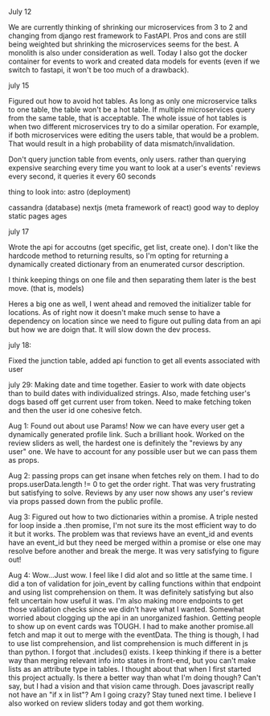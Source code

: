 July 12

We are currently thinking of shrinking our microservices from 3 to 2 and changing from django rest framework to FastAPI. Pros and cons are still being weighted but shrinking the microservices seems for the best. A monolith is also under consideration as well. Today I also got the docker container for events to work and created data models for events (even if we switch to fastapi, it won't be too much of a drawback).

july 15

Figured out how to avoid hot tables. As long as only one microservice talks to one table, the table won't be a hot table. If multiple microservices query from the same table, 
that is acceptable. The whole issue of hot tables is when two different microservices try to do a similar operation. For example, if both microservices were editing the users table, that would be a problem. That would result in a high probability of data mismatch/invalidation.

Don't query junction table from events, only users.
rather than querying expensive searching every time you want to look at a user's events' reviews every second, it queries it every 60 seconds


thing to look into:
astro (deployment)

cassandra (database)
nextjs (meta framework of react) good way to deploy static pages ages 

july 17

Wrote the api for accoutns (get specific, get list, create one). I don't like the hardcode method to returning results, so I'm opting for returning a dynamically created dictionary from an enumerated cursor description. 

I think keeping things on one file and then separating them later is the best move. (that is, models)

Heres a big one as well, I went ahead and removed the initializer table for locations. As of right now it doesn't make much sense to have a dependency on location since we need to figure out pulling data from an api but how we are doign that. It will slow down the dev process. 

july 18:

Fixed the junction table, added api function to get all events associated with user

july 29:
Making date and time together. Easier to work with date objects than to build dates with individualized strings. Also, made fetching user's dogs based off get current user from token. Need to make fetching token and then the user id one cohesive fetch.


Aug 1: Found out about use Params! Now we can have every user get a dynamically generated profile link. Such a brilliant hook. Worked on the review sliders as well, the hardest one is definitely the "reviews by any user" one. 
We have to account for any possible user but we can pass them as props. 

Aug 2: passing props can get insane when fetches rely on them. I had to do props.userData.length != 0 to get the order right. That was very frustrating but satisfying to solve. Reviews by any user now shows any user's review via props passed down from the public profile. 

Aug 3: 
Figured out how to two dictionaries within a promise. A triple nested for loop inside a .then promise, I'm not sure its the most efficient way to do it but it works. The problem was that 
reviews have an event_id and events have an event_id but they need be merged within a promise or else one may resolve before another and break the merge. It was very satisfying to figure out!

Aug 4:
Wow...Just wow. I feel like I did alot and so little at the same time. I did a ton of validation for join_event by calling functions within that endpoint and using list comprehension on them. It was definitely satisfying but
also felt uncertain how useful it was. I'm also making more endpoints to get those validation checks since we didn't have what I wanted. Somewhat worried about clogging up the api in an unorganized fashion. Getting people to show up on event cards was TOUGH. I had to make another promise.all fetch and map it out to merge with the eventData. The thing is though, I had to use list comprehension, 
and list comprehension is much different in js than python. I forgot that .includes() exists. I keep thinking if there is a better way than merging relevant info into states in front-end, but you can't make lists as an attribute type
in tables. I thought about that when I first started this project actually. Is there a better way than what I'm doing though? Can't say, but I had a vision and that vision came through. Does javascript really not have an "if x in list"? Am I going crazy? Stay tuned next time. I believe I also worked on review sliders today and got them working. 